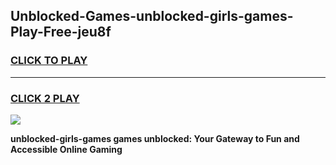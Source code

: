 
## Unblocked-Games-unblocked-girls-games-Play-Free-jeu8f
<h3>
<a href="https://premium76.site?title=unblocked-girls-games&ref=17A">CLICK TO PLAY</a></h3>
<hr>

<h3>
<a href="https://premium76.site?title=unblocked-girls-games&ref=17A">CLICK 2 PLAY</a>
  
</h3>

<a href="https://premium76.site?title=unblocked-girls-games&ref=17A"><img src="https://clearcache.store/games.png"></a>


**unblocked-girls-games games unblocked: Your Gateway to Fun and Accessible Online Gaming**
